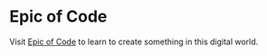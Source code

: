 # Epic of Code
Visit [Epic of Code](https://epicofcode.com) to learn to create something in this digital world.
